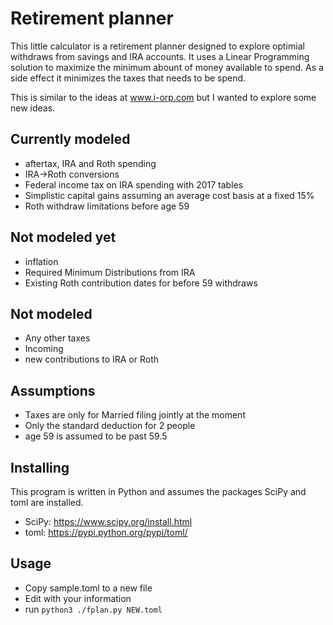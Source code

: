# Retirement planner

This little calculator is a retirement planner designed to explore
optimial withdraws from savings and IRA accounts. It uses a Linear
Programming solution to maximize the minimum abount of money available
to spend. As a side effect it minimizes the taxes that needs to be
spend.

This is similar to the ideas at www.i-orp.com but I wanted to explore
some new ideas.

## Currently modeled

* aftertax, IRA and Roth spending
* IRA->Roth conversions
* Federal income tax on IRA spending with 2017 tables
* Simplistic capital gains assuming an average cost basis at a fixed 15%
* Roth withdraw limitations before age 59

## Not modeled yet

* inflation
* Required Minimum Distributions from IRA
* Existing Roth contribution dates for before 59 withdraws

## Not modeled

* Any other taxes
* Incoming
* new contributions to IRA or Roth

## Assumptions

* Taxes are only for Married filing jointly at the moment
* Only the standard deduction for 2 people
* age 59 is assumed to be past 59.5

## Installing

This program is written in Python and assumes the packages SciPy and
toml are installed.

* SciPy: https://www.scipy.org/install.html
* toml: https://pypi.python.org/pypi/toml/

## Usage

* Copy sample.toml to a new file
* Edit with your information
* run `python3 ./fplan.py NEW.toml`
